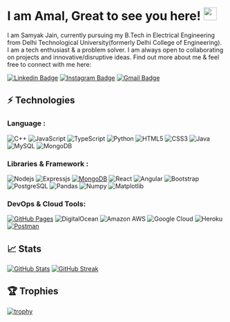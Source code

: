 # I am Amal, Great to see you here! <img src="https://raw.githubusercontent.com/aemmadi/aemmadi/master/wave.gif" width="30px">

I am Samyak Jain, currently pursuing my B.Tech in Electrical Engineering from Delhi Technological University(formerly Delhi College of Engineering). I am a tech enthusiast & a problem solver. I am always open to collaborating on projects and innovative/disruptive ideas. Find out more about me & feel free to connect with me here:

[![Linkedin Badge](https://img.shields.io/badge/-amalchawla-blue?style=flat-square&logo=Linkedin&logoColor=white&link=https://www.linkedin.com/in/amalchawla/)](https://www.linkedin.com/in/amalchawla/)
[![Instagram Badge](https://img.shields.io/badge/-amalchawla-purple?style=flat-square&logo=instagram&logoColor=white&link=https://instagram.com/amalchawla/)](https://www.instagram.com/_amal_chawla/)
[![Gmail Badge](https://img.shields.io/badge/-chawla.amal.170401@gmail.com-c14438?style=flat-square&logo=Gmail&logoColor=white&link=mailto:chawla.amal.170401@gmail.com)](mailto:chawla.amal.170401@gmail.com)



## ⚡ Technologies

### Language :

![C++](https://img.shields.io/badge/-C++-00599C?style=flat-square&logo=c)
![JavaScript](https://img.shields.io/badge/-JavaScript-black?style=flat-square&logo=javascript)
![TypeScript](https://img.shields.io/badge/-TypeScript-black?style=flat-square&logo=typescript)
![Python](https://img.shields.io/badge/-Python-black?style=flat-square&logo=Python)
![HTML5](https://img.shields.io/badge/-HTML5-E34F26?style=flat-square&logo=html5&logoColor=white)
![CSS3](https://img.shields.io/badge/-CSS3-1572B6?style=flat-square&logo=css3)
![Java](https://img.shields.io/badge/-java-E34A86?style=flat-square&logo=Java)
![MySQL](https://img.shields.io/badge/-MySQL-black?style=flat-square&logo=mysql)
![MongoDB](https://img.shields.io/badge/-MongoDB-black?style=flat-square&logo=mongodb)


### Libraries & Framework :

![Nodejs](https://img.shields.io/badge/-Nodejs-black?style=flat-square&logo=Node.js)
![Expressjs](https://img.shields.io/badge/Express.js-000000?style=flat-square&logo=express&logoColor=white)
<a href="#"><img alt="MongoDB" src ="https://img.shields.io/badge/MongoDB-%234ea94b.svg?logo=mongodb&logoColor=white"></a>
![React](https://img.shields.io/badge/-React-black?style=flat-square&logo=react)
![Angular](https://img.shields.io/badge/-Angular-red?style=flat-square&logo=angular)
![Bootstrap](https://img.shields.io/badge/-Bootstrap-563D7C?style=flat-square&logo=bootstrap)
![PostgreSQL](https://img.shields.io/badge/-PostgreSQL-336791?style=flat-square&logo=postgresql)
![Pandas](https://img.shields.io/badge/-pandas-336791?style=flat-square&logo=pandas)
![Numpy](https://img.shields.io/badge/-numpy-1572B6?style=flat-square&logo=numpy)
![Matplotlib](https://img.shields.io/badge/-matplotlib-E34A86?style=flat-square&logo=matplotlib)



### DevOps & Cloud Tools:

<a href="#"><img alt="GitHub Pages" src="https://img.shields.io/badge/GitHub%20Pages-%23327FC7.svg?logo=github&logoColor=white"></a>
![DigitalOcean](https://img.shields.io/badge/-Digital%20Ocean-darkblue?style=flat-square&logo=digitalocean)
![Amazon AWS](https://img.shields.io/badge/Amazon%20AWS-232F3E?style=flat-square&logo=amazon-aws)
![Google Cloud](https://img.shields.io/badge/Google%20Cloud-black?style=flat-square&logo=google-cloud)
![Heroku](https://img.shields.io/badge/-Heroku-430098?style=flat-square&logo=heroku)
<a href="#"><img alt="Postman" src="https://img.shields.io/badge/Postman-FF6C37?logo=postman&logoColor=white"></a>

## 📈 Stats
[![GitHub Stats](https://github-readme-stats.vercel.app/api?username=chawlaamal170401&theme=radical)](https://github.com/chawlaamal170401/github-readme-stats)
[![GitHub Streak](https://streak-stats.demolab.com?user=chawlaamal170401&theme=radical)](https://git.io/streak-stats)

## 🏆 Trophies
[![trophy](https://github-profile-trophy.vercel.app/?username=chawlaamal170401)](https://github.com/chawlaamal170401/github-profile-trophy)


